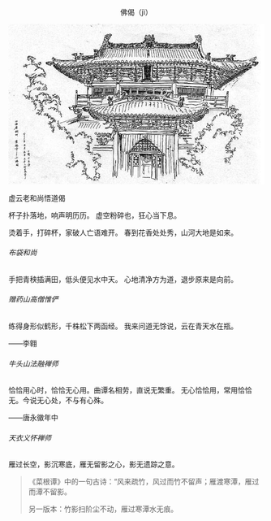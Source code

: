 

<center>佛偈（jì）</center>

![](https://raw.githubusercontent.com/maiernte/img/master/collection/tempel_3.jpg)



虚云老和尚悟道偈

杯子扑落地，响声明历历。
虚空粉碎也，狂心当下息。

烫着手，打碎杯，家破人亡语难开。
春到花香处处秀，山河大地是如来。

<!-- more -->

###### 布袋和尚

手把青秧插满田，低头便见水中天。
心地清净方为道，退步原来是向前。

###### 赠药山高僧惟俨

练得身形似鹤形，千株松下两函经。
我来问道无馀说，云在青天水在瓶。

——李翱 

###### 牛头山法融禅师

恰恰用心时，恰恰无心用。曲谭名相劳，直说无繁重。
无心恰恰用，常用恰恰无。今说无心处，不与有心殊。

——唐永徽年中

###### 天衣义怀禅师

雁过长空，影沉寒底，雁无留影之心，影无遗踪之意。

> 《菜根谭》中的一句古诗：“风来疏竹，风过而竹不留声；雁渡寒潭，雁过而潭不留影。
>
> 另一版本：竹影扫阶尘不动，雁过寒潭水无痕。

